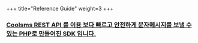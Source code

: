 +++
title="Reference Guide"
weight=3
+++

### [Coolsms REST API 를 이용 보다 빠르고 안전하게 문자메시지를 보낼 수 있는 PHP로 만들어진 SDK 입니다.](https://www.coolsms.co.kr/opage/manual/php/index.html)

